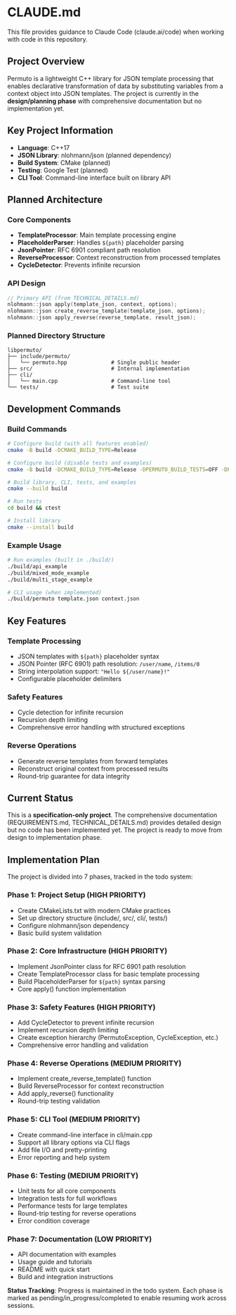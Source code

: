 # CLAUDE.md

This file provides guidance to Claude Code (claude.ai/code) when working with code in this repository.

## Project Overview

Permuto is a lightweight C++ library for JSON template processing that enables declarative transformation of data by substituting variables from a context object into JSON templates. The project is currently in the **design/planning phase** with comprehensive documentation but no implementation yet.

## Key Project Information

- **Language**: C++17
- **JSON Library**: nlohmann/json (planned dependency)
- **Build System**: CMake (planned)
- **Testing**: Google Test (planned)
- **CLI Tool**: Command-line interface built on library API

## Planned Architecture

### Core Components
- **TemplateProcessor**: Main template processing engine
- **PlaceholderParser**: Handles `${path}` placeholder parsing
- **JsonPointer**: RFC 6901 compliant path resolution
- **ReverseProcessor**: Context reconstruction from processed templates
- **CycleDetector**: Prevents infinite recursion

### API Design
```cpp
// Primary API (from TECHNICAL_DETAILS.md)
nlohmann::json apply(template_json, context, options);
nlohmann::json create_reverse_template(template_json, options);
nlohmann::json apply_reverse(reverse_template, result_json);
```

### Planned Directory Structure
```
libpermuto/
├── include/permuto/
│   └── permuto.hpp              # Single public header
├── src/                         # Internal implementation
├── cli/
│   └── main.cpp                 # Command-line tool
└── tests/                       # Test suite
```

## Development Commands

### Build Commands
```bash
# Configure build (with all features enabled)
cmake -B build -DCMAKE_BUILD_TYPE=Release

# Configure build (disable tests and examples)
cmake -B build -DCMAKE_BUILD_TYPE=Release -DPERMUTO_BUILD_TESTS=OFF -DPERMUTO_BUILD_EXAMPLES=OFF

# Build library, CLI, tests, and examples
cmake --build build

# Run tests
cd build && ctest

# Install library
cmake --install build
```

### Example Usage
```bash
# Run examples (built in ./build/)
./build/api_example
./build/mixed_mode_example  
./build/multi_stage_example

# CLI usage (when implemented)
./build/permuto template.json context.json
```

## Key Features

### Template Processing
- JSON templates with `${path}` placeholder syntax
- JSON Pointer (RFC 6901) path resolution: `/user/name`, `/items/0`
- String interpolation support: `"Hello ${/user/name}!"`
- Configurable placeholder delimiters

### Safety Features  
- Cycle detection for infinite recursion
- Recursion depth limiting
- Comprehensive error handling with structured exceptions

### Reverse Operations
- Generate reverse templates from forward templates
- Reconstruct original context from processed results
- Round-trip guarantee for data integrity

## Current Status

This is a **specification-only project**. The comprehensive documentation (REQUIREMENTS.md, TECHNICAL_DETAILS.md) provides detailed design but no code has been implemented yet. The project is ready to move from design to implementation phase.

## Implementation Plan

The project is divided into 7 phases, tracked in the todo system:

### Phase 1: Project Setup (HIGH PRIORITY)
- Create CMakeLists.txt with modern CMake practices
- Set up directory structure (include/, src/, cli/, tests/)
- Configure nlohmann/json dependency
- Basic build system validation

### Phase 2: Core Infrastructure (HIGH PRIORITY)  
- Implement JsonPointer class for RFC 6901 path resolution
- Create TemplateProcessor class for basic template processing
- Build PlaceholderParser for `${path}` syntax parsing
- Core apply() function implementation

### Phase 3: Safety Features (HIGH PRIORITY)
- Add CycleDetector to prevent infinite recursion
- Implement recursion depth limiting
- Create exception hierarchy (PermutoException, CycleException, etc.)
- Comprehensive error handling and validation

### Phase 4: Reverse Operations (MEDIUM PRIORITY)
- Implement create_reverse_template() function
- Build ReverseProcessor for context reconstruction
- Add apply_reverse() functionality
- Round-trip testing validation

### Phase 5: CLI Tool (MEDIUM PRIORITY)
- Create command-line interface in cli/main.cpp
- Support all library options via CLI flags
- Add file I/O and pretty-printing
- Error reporting and help system

### Phase 6: Testing (MEDIUM PRIORITY)
- Unit tests for all core components
- Integration tests for full workflows
- Performance tests for large templates
- Round-trip testing for reverse operations
- Error condition coverage

### Phase 7: Documentation (LOW PRIORITY)
- API documentation with examples
- Usage guide and tutorials
- README with quick start
- Build and integration instructions

**Status Tracking**: Progress is maintained in the todo system. Each phase is marked as pending/in_progress/completed to enable resuming work across sessions.
